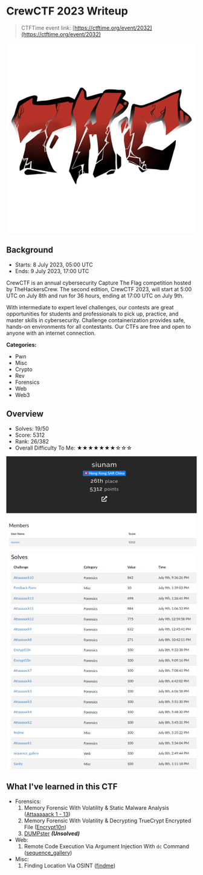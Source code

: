 # CrewCTF 2023 Writeup

> CTFTime event link: [https://ctftime.org/event/2032](https://ctftime.org/event/2032)

![](https://github.com/siunam321/CTF-Writeups/blob/main/CrewCTF-2023/images/banner.png)

## Background

- Starts: 8 July 2023, 05:00 UTC
- Ends: 9 July 2023, 17:00 UTC

CrewCTF is an annual cybersecurity Capture The Flag competition hosted by TheHackersCrew. The second edition, CrewCTF 2023, will start at 5:00 UTC on July 8th and run for 36 hours, ending at 17:00 UTC on July 9th.

With intermediate to expert level challenges, our contests are great opportunities for students and professionals to pick up, practice, and master skills in cybersecurity. Challenge containerization provides safe, hands-on environments for all contestants. Our CTFs are free and open to anyone with an internet connection.

**Categories:**

- Pwn
- Misc
- Crypto
- Rev
- Forensics
- Web
- Web3

## Overview

- Solves: 19/50
- Score: 5312
- Rank: 26/382
- Overall Difficulty To Me: ★★★★★★★☆☆☆

![](https://github.com/siunam321/CTF-Writeups/blob/main/CrewCTF-2023/images/score.png)

![](https://github.com/siunam321/CTF-Writeups/blob/main/CrewCTF-2023/images/solves.png)

## What I've learned in this CTF

- Forensics:
    1. Memory Forensic With Volatility & Static Malware Analysis ([Attaaaaack 1 - 13](https://github.com/siunam321/CTF-Writeups/blob/main/CrewCTF-2023/Forensics/Attaaaaack1-13/README.md))
    2. Memory Forensic With Volatility & Decrypting TrueCrypt Encrypted File ([Encrypt10n](https://github.com/siunam321/CTF-Writeups/blob/main/CrewCTF-2023/Forensics/Encrypt10n/README.md))
    3. [DUMPster](https://github.com/siunam321/CTF-Writeups/blob/main/CrewCTF-2023/Forensics/DUMPster/README.md) ***(Unsolved)***
- Web:
    1. Remote Code Execution Via Argument Injection With `dc` Command ([sequence_gallery](https://github.com/siunam321/CTF-Writeups/blob/main/CrewCTF-2023/Web/sequence_gallery/README.md))
- Misc:
    1. Finding Location Via OSINT ([findme](https://github.com/siunam321/CTF-Writeups/blob/main/CrewCTF-2023/Misc/findme/README.md))
